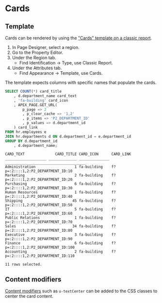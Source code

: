 # Cards

## Template

Cards can be rendered by using the ["Cards" template on a classic report](https://apex.oracle.com/pls/apex/r/apex_pm/ut/card-templates).

1. In Page Designer, select a region.
1. Go to the Property Editor.
1. Under the Region tab.
   * Find Identification → Type, use Classic Report.
1. Under the Attributes tab.
   * Find Appearance → Template, use Cards.

The template expects columns with specific names that populate the cards.

```sql
SELECT COUNT(*) card_title
    , d.department_name card_text
    , 'fa-building' card_icon
    , APEX_PAGE.GET_URL(
        p_page => 2
        , p_clear_cache => '1,2'
        , p_items => 'P2_DEPARTMENT_ID'
        , p_values => d.department_id
    ) card_link
FROM hr.employees e
JOIN hr.departments d ON d.department_id = e.department_id
GROUP BY d.department_id
    , d.department_name;
```

```text
CARD_TEXT              CARD_TITLE CARD_ICON      CARD_LINK                             
___________________ _____________ ______________ _____________________________________ 
Administration                  1 fa-building    f?p=:2::::1,2:P2_DEPARTMENT_ID:10     
Marketing                       2 fa-building    f?p=:2::::1,2:P2_DEPARTMENT_ID:20     
Purchasing                      6 fa-building    f?p=:2::::1,2:P2_DEPARTMENT_ID:30     
Human Resources                 1 fa-building    f?p=:2::::1,2:P2_DEPARTMENT_ID:40     
Shipping                       45 fa-building    f?p=:2::::1,2:P2_DEPARTMENT_ID:50     
IT                              5 fa-building    f?p=:2::::1,2:P2_DEPARTMENT_ID:60     
Public Relations                1 fa-building    f?p=:2::::1,2:P2_DEPARTMENT_ID:70     
Sales                          34 fa-building    f?p=:2::::1,2:P2_DEPARTMENT_ID:80     
Executive                       3 fa-building    f?p=:2::::1,2:P2_DEPARTMENT_ID:90     
Finance                         6 fa-building    f?p=:2::::1,2:P2_DEPARTMENT_ID:100    
Accounting                      2 fa-building    f?p=:2::::1,2:P2_DEPARTMENT_ID:110    

11 rows selected.
```

## Content modifiers

[Content modifiers](https://apex.oracle.com/pls/apex/r/apex_pm/ut/content-modifiers) such as `u-textCenter` can be added to the CSS classes to center the card content.
